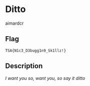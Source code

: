 # Ditto

aimardcr

## Flag

```
TSA{N1c3_D3bugg1n9_Sk1llz!}
```

## Description

_I want you so, want you, so say it ditto_